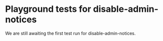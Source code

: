 # Playground tests for disable-admin-notices
We are still awaiting the first test run for disable-admin-notices.
